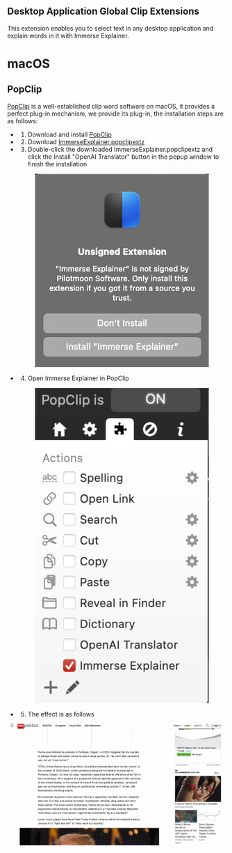 Desktop Application Global Clip Extensions
------------------------------------------
This extension enables you to select text in any desktop application and explain words in it with Immerse Explainer.
# macOS
## PopClip

[PopClip](https://pilotmoon.com/popclip/) is a well-established clip word software on macOS, it provides a perfect plug-in mechanism, we provide its plug-in, the installation steps are as follows:

* 1. Download and install [PopClip](https://pilotmoon.com/popclip/)
* 2. Download [ImmerseExplainer.popclipextz](https://github.com/iq180fq200/ImmerseExplainer/releases/download/v0.1/ImmerseExplainer.popclipextz)
* 3. Double-click the downloaded ImmerseExplainer.popclipextz and click the Install "OpenAI Translator" button in the popup window to finish the installation

  <p align="center">
      <img width="400" alt="image" src="./assets/images/extension_install.png">
  </p>

* 4. Open Immerse Explainer in PopClip

  <p align="center">
      <img width="400" alt="image" src="./assets/images/extension_select.png">
  </p>

* 5. The effect is as follows

<p align="center">
    <img width="600" src="assets/images/popclip_ext_effect.gif"/>
</p>

